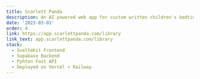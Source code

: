 ```yaml
---
title: Scarlett Panda
description: An AI powered web app for custom written children's bedtime stories, and other educational tools
date: '2023-03-01'
order: 4
link: https://app.scarlettpanda.com/library
link_text: app.scarlettpanda.com/library
stack:
  - SvelteKit Frontend
  - Supabase Backend
  - Pyhton Fast API
  - Deployed on Vercel + Railway
---
```

